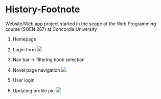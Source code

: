 # History-Footnote
Website/Web app project started in the scope of the Web Programming course (SOEN 287) at Concordia University

1. Homepage
2. Login form
![](history_footnote_demo1.gif)

3. Nav bar -> filtering book selection
4. Novel page navigation
![](historyfootnote_demo2.gif)

5. User login
6. Updating profile pic
![](history_footnote_demo3.gif)
